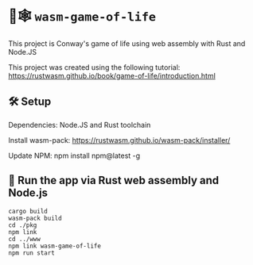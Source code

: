# 🦀🕸️ `wasm-game-of-life`

This project is Conway's game of life using web assembly with Rust and Node.JS

This project was created using the following tutorial:
https://rustwasm.github.io/book/game-of-life/introduction.html

## 🛠️ Setup

Dependencies: Node.JS and Rust toolchain

Install wasm-pack: https://rustwasm.github.io/wasm-pack/installer/

Update NPM: npm install npm@latest -g

## 🚴 Run the app via Rust web assembly and Node.js
```
cargo build
wasm-pack build
cd ./pkg
npm link
cd ../www
npm link wasm-game-of-life
npm run start
```
